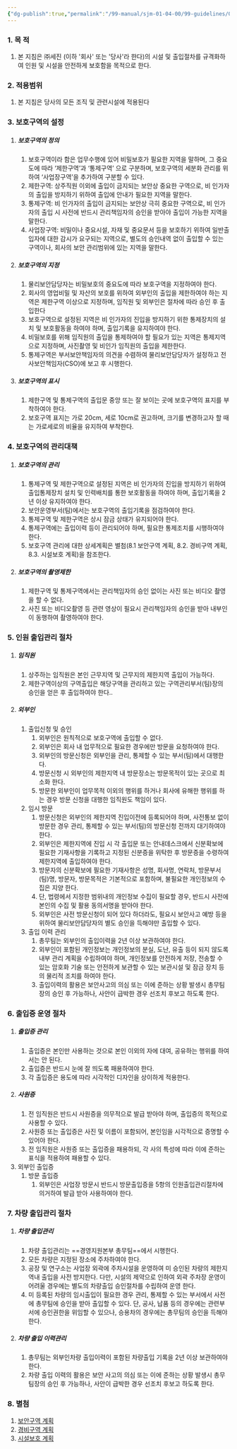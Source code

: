 ```yaml
---
{"dg-publish":true,"permalink":"/99-manual/sjm-01-04-00/99-guidelines/0201-facility/","title":"22.2.1 시설보호및출입통제지침","tags":["정보보안관리규정","보안","물리적보안","시설보호및출입통제지침"],"noteIcon":"","created":"","updated":""}
---
```




### 1. 목 적
1. 본 지침은 ㈜세진 (이하 '회사' 또는 '당사'라 한다)의 시설 및 출입절차를 규격화하여 인원 및 시설을 안전하게 보호함을 목적으로 한다.

### 2. 적용범위
1. 본 지침은 당사의 모든 조직 및 관련시설에 적용된다

### 3. 보호구역의 설정
1. ##### 보호구역의 정의
	1. 보호구역이라 함은 업무수행에 있어 비밀보호가 필요한 지역을 말하며, 그 중요도에 따라 ‘제한구역’과 ‘통제구역’ 으로 구분하며, 보호구역의 세분화 관리를 위하여 ‘사업장구역’을 추가하여 구분할 수 있다.
	2. 제한구역: 상주직원 이외에 출입이 금지되는 보안상 중요한 구역으로, 비 인가자의 출입을 방지하기 위하여 출입에 안내가 필요한 지역을 말한다. 
	3. 통제구역: 비 인가자의 출입이 금지되는 보안상 극히 중요한 구역으로, 비 인가자의 출입 시 사전에 반드시 관리책임자의 승인을 받아야 출입이 가능한 지역을 말한다.
	4. 사업장구역: 비밀이나 중요시설, 자재 및 중요문서 등을 보호하기 위하여 일반출입자에 대한 감시가 요구되는 지역으로, 별도의 승인내역 없이 출입할 수 있는 구역이나, 회사의 보안 관리범위에 있는 지역을 말한다.
2. ##### 보호구역의 지정
	1. 물리보안담당자는 비밀보호의 중요도에 따라 보호구역을 지정하여야 한다.
	2. 회사의 영업비밀 및 자산의 보호를 위하여 외부인의 출입을 제한하여야 하는 지역은 제한구역 이상으로 지정하며, 임직원 및 외부인은 절차에 따라 승인 후 출입한다
	3. 보호구역으로 설정된 지역은 비 인가자의 진입을 방지하기 위한 통제장치의 설치 및 보호활동을 하여야 하며, 출입기록을 유지하여야 한다.
	4. 비밀보호를 위해 임직원의 출입을 통제하여야 할 필요가 있는 지역은 통제지역으로 지정하며, 사진촬영 및 비인가 임직원의 출입을 제한한다.
	5. 통제구역은 부서보안책임자의 의견을 수렴하여 물리보안담당자가 설정하고 전사보안책임자(CSO)에 보고 후 시행한다.
3. ##### 보호구역의 표시
	1. 제한구역 및 통제구역의 출입문 중앙 또는 잘 보이는 곳에 보호구역의 표지를 부착하여야 한다.
	2. 보호구역 표지는 가로 20cm, 세로 10cm로 권고하며, 크기를 변경하고자 할 때는 가로세로의 비율을 유지하여 부착한다. 
### 4. 보호구역의 관리대책
1. ##### 보호구역의 관리
	1. 통제구역 및 제한구역으로 설정된 지역은 비 인가자의 진입을 방지하기 위하여 출입통제장치 설치 및 인력배치를 통한 보호활동을 하여야 하며, 출입기록을 2년 이상 유지하여야 한다.
	2. 보안운영부서(팀)에서는 보호구역의 출입기록을 점검하여야 한다.
	3. 통제구역 및 제한구역은 상시 잠금 상태가 유지되어야 한다.
	4. 통제구역에는 출입이력 등이 관리되어야 하며, 필요한 통제조치를 시행하여야 한다.
	5. 보호구역 관리에 대한 상세계획은 별첨(8.1 보안구역 계획, 8.2. 경비구역 계획, 8.3. 시설보호 계획)을 참조한다.
2. ##### 보호구역의 촬영제한
	1. 제한구역 및 통제구역에서는 관리책임자의 승인 없이는 사진 또는 비디오 촬영을 할 수 없다.
	2. 사진 또는 비디오촬영 등 관련 영상이 필요시 관리책임자의 승인을 받아 내부인이 동행하여 촬영하여야 한다.

### 5.  인원 출입관리 절차
1. ##### 임직원 
	1. 상주하는 임직원은 본인 근무지역 및 근무지의 제한지역 출입이 가능하다.
	2. 제한구역이상의 구역출입은 해당구역을 관리하고 있는 구역관리부서(팀)장의 승인을 얻은 후 출입하여야 한다..
2. ##### 외부인
	1. 출입신청 및 승인
		1. 외부인은 원칙적으로 보호구역에 출입할 수 없다.
		2. 외부인은 회사 내 업무적으로 필요한 경우에만 방문을 요청하여야 한다.
		3. 외부인의 방문신청은 외부인을 관리, 통제할 수 있는 부서(팀)에서 대행한다.
		4. 방문신청 시 외부인의 제한지역 내 방문장소는 방문목적이 있는 곳으로 최소화 한다.
		5. 방문한 외부인이 업무목적 이외의 행위를 하거나 회사에 유해한 행위를 하는 경우 방문 신청을 대행한 임직원도 책임이 있다.
	2. 임시 방문
		1. 방문신청은 외부인의 제한지역 진입이전에 등록되어야 하며, 사전통보 없이 방문한 경우 관리, 통제할 수 있는 부서(팀)의 방문신청 전까지 대기하여야 한다.
		2. 외부인은 제한지역에 진입 시 각 출입문 또는 안내데스크에서 신분확보에 필요한 기재사항을 기록하고 지정된 신분증을 위탁한 후 방문증을 수령하여 제한지역에 출입하여야 한다.
		3. 방문자의 신분확보에 필요한 기재사항은 성명, 회사명, 연락처, 방문부서(팀)명, 방문자, 방문목적은 기본적으로 포함하며, 불필요한 개인정보의 수집은 지양 한다. 
		4. 단, 법령에서 지정한 범위내의 개인정보 수집이 필요할 경우, 반드시 사전에 본인의 수집 및 활용 동의서명을 받아야 한다. 
		5. 외부인은 사전 방문신청이 되어 있다 하더라도, 필요시 보안사고 예방 등을 위하여 물리보안담당자의 별도 승인을 득해야만 출입할 수 있다.
	3. 출입 이력 관리
		1. 총무팀는 외부인의 출입이력을 2년 이상 보관하여야 한다.
		2. 외부인이 포함된 개인정보는 개인정보의 분실, 도난, 유출 등이 되지 않도록 내부 관리 계획을 수립하여야 하며, 개인정보를 안전하게 저장, 전송할 수 있는 암호화 기술 또는 안전하게 보관할 수 있는 보관시설 및 잠금 장치 등의 물리적 조치를 하여야 한다.
		3. 출입이력의 활용은 보안사고의 의심 또는 이에 준하는 상황 발생시 총무팀장의 승인 후 가능하나, 사안이 급박한 경우 선조치 후보고 하도록 한다.

### 6. 출입증 운영 절차
1. ##### 출입증 관리
	1. 출입증은 본인만 사용하는 것으로 본인 이외의 자에 대여, 공유하는 행위를 하여서는 안 된다.
	2. 출입증은 반드시 눈에 잘 띄도록 패용하여야 한다.
	3. 각 출입증은 용도에 따라 시각적인 디자인을 상이하게 적용한다.
2. ##### 사원증
	1. 전 임직원은 반드시 사원증을 의무적으로 발급 받아야 하며, 출입증의 목적으로 사용할 수 있다. 
	2. 사원증 또는 출입증은 사진 및 이름이 포함되어, 본인임을 시각적으로 증명할 수 있어야 한다.
	3. 전 임직원은 사원증 또는 출입증을 패용하되, 각 사의 특성에 따라 이에 준하는 표식을 적용하여 패용할 수 있다.
3. 외부인 출입증
	1. 방문 출입증
		1. 외부인은 사업장 방문시 반드시 방문출입증을 5항의 인원출입관리절차에 의거하여 발급 받아 사용하여야 한다.
### 7. 차량 출입관리 절차
1. ##### 차량 출입관리
	1. 차량 출입관리는 ==경영지원본부 총무팀==에서 시행한다.
	2. 모든 차량은 지정된 장소에 주차하여야 한다.
	3. 공장 및 연구소는 사업장 외곽에 주차시설을 운영하여 미 승인된 차량의 제한지역내 출입을 사전 방지한다. 다만, 시설의 제약으로 인하여 외곽 주차장 운영이 어려울 경우에는 별도의 차량출입 승인절차를 수립하여 운영 한다.
	4. 미 등록된 차량의 임시출입이 필요한 경우 관리, 통제할 수 있는 부서에서 사전에 총무팀에 승인을 받아 출입할 수 있다. 단, 공사, 납품 등의 경우에는 관련부서에 승인권한을 위임할 수 있으나, 승용차의 경우에는 총무팀의 승인을 득해야 한다.
2. ##### 차량 출입 이력관리
	1. 총무팀는 외부인차량 출입이력이 포함된 차량출입 기록을 2년 이상 보관하여야 한다. 
	2. 차량 출입 이력의 활용은 보안 사고의 의심 또는 이에 준하는 상황 발생시 총무팀장의 승인 후 가능하나, 사안이 급박한 경우 선조치 후보고 하도록 한다.
### 8. 별첨
1. [보안구역 계획](http://211.228.165.94/Manual/web/viewer.html?file=./SJM_01_04_00/22_2_1.pdf#page=1)
2. [경비구역 계획](http://211.228.165.94/Manual/web/viewer.html?file=./SJM_01_04_00/22_2_1.pdf#page=8)
3. [시설보호 계획](http://211.228.165.94/Manual/web/viewer.html?file=./SJM_01_04_00/22_2_1.pdf#page=11)